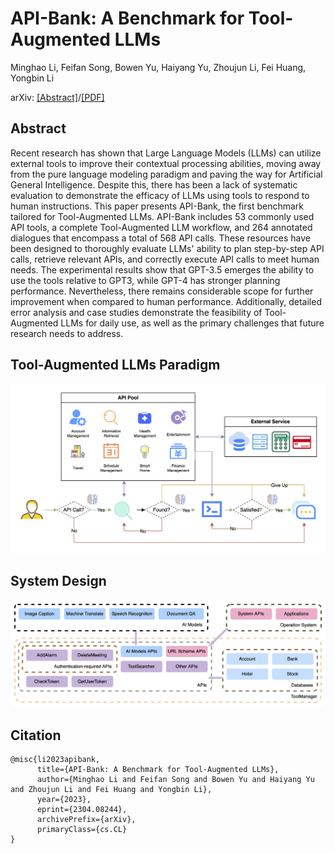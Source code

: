 # API-Bank: A Benchmark for Tool-Augmented LLMs
Minghao Li, Feifan Song, Bowen Yu, Haiyang Yu, Zhoujun Li, Fei Huang, Yongbin Li

arXiv: [[Abstract]](https://arxiv.org/abs/2304.08244)/[[PDF]](https://arxiv.org/pdf/2304.08244.pdf)
<!-- PDF: [API-Bank-arxiv-version.pdf](API-Bank-arxiv-version.pdf)
 -->
 
## Abstract

Recent research has shown that Large Language Models (LLMs) can utilize external tools to improve their contextual processing abilities, moving away from the pure language modeling paradigm and paving the way for Artificial General Intelligence. Despite this, there has been a lack of systematic evaluation to demonstrate the efficacy of LLMs using tools to respond to human instructions. This paper presents API-Bank, the first benchmark tailored for Tool-Augmented LLMs. API-Bank includes 53 commonly used API tools, a complete Tool-Augmented LLM workflow, and 264 annotated dialogues that encompass a total of 568 API calls. These resources have been designed to thoroughly evaluate LLMs' ability to plan step-by-step API calls, retrieve relevant APIs, and correctly execute API calls to meet human needs. The experimental results show that GPT-3.5 emerges the ability to use the tools relative to GPT3, while GPT-4 has stronger planning performance. Nevertheless, there remains considerable scope for further improvement when compared to human performance. Additionally, detailed error analysis and case studies demonstrate the feasibility of Tool-Augmented LLMs for daily use, as well as the primary challenges that future research needs to address.

## Tool-Augmented LLMs Paradigm

![Paradigm](figures/flowchart.png)

## System Design

![System](figures/system.png)

## Citation

```
@misc{li2023apibank,
      title={API-Bank: A Benchmark for Tool-Augmented LLMs}, 
      author={Minghao Li and Feifan Song and Bowen Yu and Haiyang Yu and Zhoujun Li and Fei Huang and Yongbin Li},
      year={2023},
      eprint={2304.08244},
      archivePrefix={arXiv},
      primaryClass={cs.CL}
}
```
